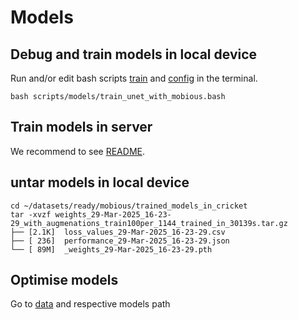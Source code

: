 # Models

## Debug and train models in local device
Run and/or edit bash scripts [train](../../scripts/models/train_unet_with_mobious.bash) and [config](../../configs/models/unet/config_train_unet_with_mobious.yaml) in the terminal.
```
bash scripts/models/train_unet_with_mobious.bash
```

## Train models in server
We recommend to see [README](../cricket/README.md).

## untar models in local device
```
cd ~/datasets/ready/mobious/trained_models_in_cricket
tar -xvzf weights_29-Mar-2025_16-23-29_with_augmenations_train100per_1144_trained_in_30139s.tar.gz
├── [2.1K]  loss_values_29-Mar-2025_16-23-29.csv
├── [ 236]  performance_29-Mar-2025_16-23-29.json
└── [ 89M]  _weights_29-Mar-2025_16-23-29.pth
```

## Optimise models
Go to [data](../../data/) and respective models path 
